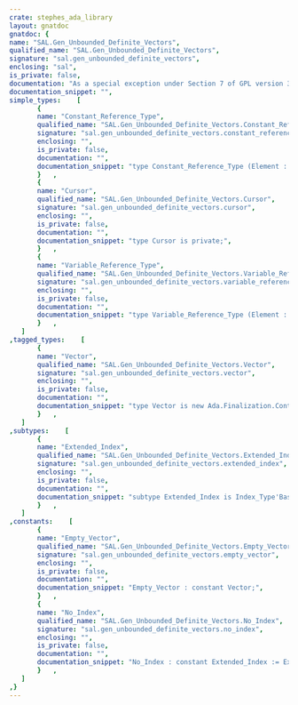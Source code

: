 ```yaml
---
crate: stephes_ada_library
layout: gnatdoc
gnatdoc: {
name: "SAL.Gen_Unbounded_Definite_Vectors",
qualified_name: "SAL.Gen_Unbounded_Definite_Vectors",
signature: "sal.gen_unbounded_definite_vectors",
enclosing: "sal",
is_private: false,
documentation: "As a special exception under Section 7 of GPL version 3, you are granted\nadditional permissions described in the GCC Runtime Library Exception,\nversion 3.1, as published by the Free Software Foundation.\n\n@formal Index_Type\n@formal Element_Type\n@formal Default_Element",
documentation_snippet: "",
simple_types:    [
       {
       name: "Constant_Reference_Type",
       qualified_name: "SAL.Gen_Unbounded_Definite_Vectors.Constant_Reference_Type",
       signature: "sal.gen_unbounded_definite_vectors.constant_reference_type",
       enclosing: "",
       is_private: false,
       documentation: "",
       documentation_snippet: "type Constant_Reference_Type (Element : not null access constant Element_Type) is private with\n  Implicit_Dereference => Element;",
       }   ,
       {
       name: "Cursor",
       qualified_name: "SAL.Gen_Unbounded_Definite_Vectors.Cursor",
       signature: "sal.gen_unbounded_definite_vectors.cursor",
       enclosing: "",
       is_private: false,
       documentation: "",
       documentation_snippet: "type Cursor is private;",
       }   ,
       {
       name: "Variable_Reference_Type",
       qualified_name: "SAL.Gen_Unbounded_Definite_Vectors.Variable_Reference_Type",
       signature: "sal.gen_unbounded_definite_vectors.variable_reference_type",
       enclosing: "",
       is_private: false,
       documentation: "",
       documentation_snippet: "type Variable_Reference_Type (Element : not null access Element_Type) is private with\n  Implicit_Dereference => Element;",
       }   ,
   ]
,tagged_types:    [
       {
       name: "Vector",
       qualified_name: "SAL.Gen_Unbounded_Definite_Vectors.Vector",
       signature: "sal.gen_unbounded_definite_vectors.vector",
       enclosing: "",
       is_private: false,
       documentation: "",
       documentation_snippet: "type Vector is new Ada.Finalization.Controlled with private with\n  Constant_Indexing => Constant_Ref,\n  Variable_Indexing => Variable_Ref,\n  Default_Iterator  => Iterate,\n  Iterator_Element  => Element_Type;",
       }   ,
   ]
,subtypes:    [
       {
       name: "Extended_Index",
       qualified_name: "SAL.Gen_Unbounded_Definite_Vectors.Extended_Index",
       signature: "sal.gen_unbounded_definite_vectors.extended_index",
       enclosing: "",
       is_private: false,
       documentation: "",
       documentation_snippet: "subtype Extended_Index is Index_Type'Base\n  range Index_Type'First - 1 ..\n        Index_Type'Min (Index_Type'Base'Last - 1, Index_Type'Last) + 1;",
       }   ,
   ]
,constants:    [
       {
       name: "Empty_Vector",
       qualified_name: "SAL.Gen_Unbounded_Definite_Vectors.Empty_Vector",
       signature: "sal.gen_unbounded_definite_vectors.empty_vector",
       enclosing: "",
       is_private: false,
       documentation: "",
       documentation_snippet: "Empty_Vector : constant Vector;",
       }   ,
       {
       name: "No_Index",
       qualified_name: "SAL.Gen_Unbounded_Definite_Vectors.No_Index",
       signature: "sal.gen_unbounded_definite_vectors.no_index",
       enclosing: "",
       is_private: false,
       documentation: "",
       documentation_snippet: "No_Index : constant Extended_Index := Extended_Index'First;",
       }   ,
   ]
,}
---
```

